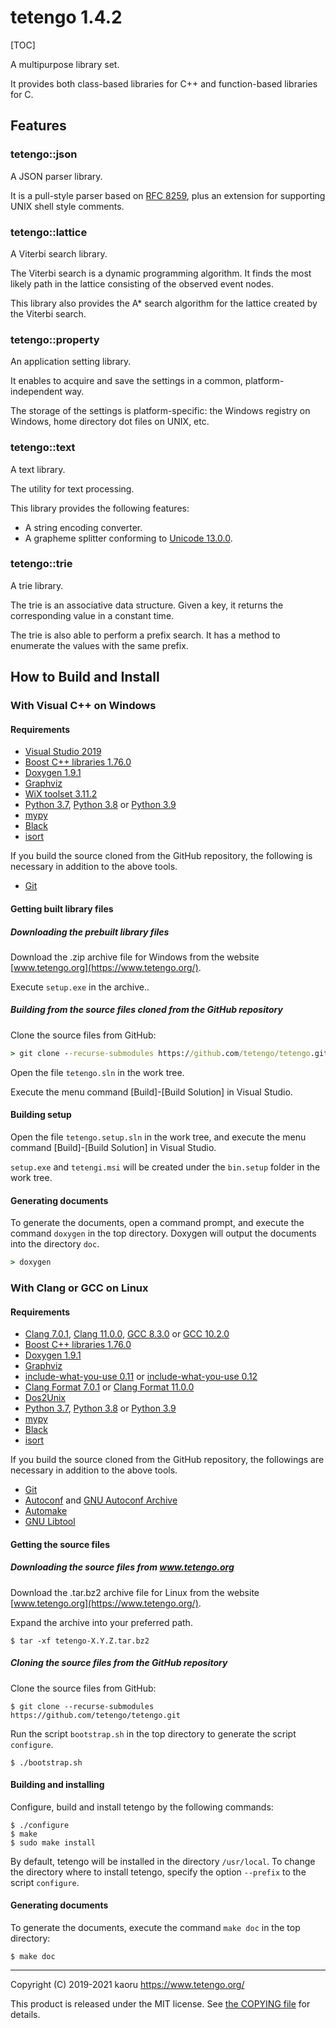 tetengo 1.4.2
=============

[TOC]

A multipurpose library set.

It provides both class-based libraries for C++ and function-based libraries for
C.

Features
--------

### tetengo::json

A JSON parser library.

It is a pull-style parser based on
[RFC 8259](https://tools.ietf.org/html/rfc8259), plus an extension for
supporting UNIX shell style comments.

### tetengo::lattice

A Viterbi search library.

The Viterbi search is a dynamic programming algorithm. It finds the most likely
path in the lattice consisting of the observed event nodes.

This library also provides the A* search algorithm for the lattice created by
the Viterbi search.

### tetengo::property

An application setting library.

It enables to acquire and save the settings in a common, platform-independent
way.

The storage of the settings is platform-specific: the Windows registry on
Windows, home directory dot files on UNIX, etc.

### tetengo::text

A text library.

The utility for text processing.

This library provides the following features:

- A string encoding converter.
- A grapheme splitter conforming to
  [Unicode 13.0.0](https://unicode.org/versions/Unicode13.0.0/).

### tetengo::trie

A trie library.

The trie is an associative data structure.
Given a key, it returns the corresponding value in a constant time.

The trie is also able to perform a prefix search.
It has a method to enumerate the values with the same prefix.

How to Build and Install
------------------------

### With Visual C++ on Windows

#### Requirements

- [Visual Studio 2019](https://visualstudio.microsoft.com/)
- [Boost C++ libraries 1.76.0](https://www.boost.org/)
- [Doxygen 1.9.1](https://www.doxygen.nl/)
- [Graphviz](https://www.graphviz.org/)
- [WiX toolset 3.11.2](https://wixtoolset.org/)
- [Python 3.7](https://www.python.org/),
  [Python 3.8](https://www.python.org/) or
  [Python 3.9](https://www.python.org/)
- [mypy](http://www.mypy-lang.org/)
- [Black](https://black.readthedocs.io/en/stable/)
- [isort](https://pycqa.github.io/isort/)

If you build the source cloned from the GitHub repository, the following is
necessary in addition to the above tools.

- [Git](https://git-scm.com/)

#### Getting built library files

##### Downloading the prebuilt library files

Download the .zip archive file for Windows from the website
[www.tetengo.org](https://www.tetengo.org/).

Execute `setup.exe` in the archive..

##### Building from the source files cloned from the GitHub repository

Clone the source files from GitHub:

```bat
> git clone --recurse-submodules https://github.com/tetengo/tetengo.git
```

Open the file `tetengo.sln` in the work tree.

Execute the menu command [Build]-[Build Solution] in Visual Studio.

#### Building setup

Open the file `tetengo.setup.sln` in the work tree, and execute the menu
command [Build]-[Build Solution] in Visual Studio.

`setup.exe` and `tetengi.msi` will be created under the `bin.setup` folder in
the work tree.

#### Generating documents

To generate the documents, open a command prompt, and execute the command
`doxygen` in the top directory.
Doxygen will output the documents into the directory `doc`.

```bat
> doxygen
```

### With Clang or GCC on Linux

#### Requirements

- [Clang 7.0.1](https://clang.llvm.org/),
  [Clang 11.0.0](https://clang.llvm.org/),
  [GCC 8.3.0](https://gcc.gnu.org/) or
  [GCC 10.2.0](https://gcc.gnu.org/)
- [Boost C++ libraries 1.76.0](https://www.boost.org/)
- [Doxygen 1.9.1](https://www.doxygen.nl/)
- [Graphviz](https://www.graphviz.org/)
- [include-what-you-use 0.11](https://include-what-you-use.org/) or
  [include-what-you-use 0.12](https://include-what-you-use.org/)
- [Clang Format 7.0.1](https://clang.llvm.org/docs/ClangFormat.html) or
  [Clang Format 11.0.0](https://clang.llvm.org/docs/ClangFormat.html)
- [Dos2Unix](https://waterlan.home.xs4all.nl/dos2unix.html)
- [Python 3.7](https://www.python.org/),
  [Python 3.8](https://www.python.org/) or
  [Python 3.9](https://www.python.org/)
- [mypy](http://www.mypy-lang.org/)
- [Black](https://black.readthedocs.io/en/stable/)
- [isort](https://pycqa.github.io/isort/)

If you build the source cloned from the GitHub repository, the followings are
necessary in addition to the above tools.

- [Git](https://git-scm.com/)
- [Autoconf](https://www.gnu.org/software/autoconf/) and
  [GNU Autoconf Archive](https://www.gnu.org/software/autoconf-archive/)
- [Automake](https://www.gnu.org/software/automake/)
- [GNU Libtool](https://www.gnu.org/software/libtool/)

#### Getting the source files

##### Downloading the source files from www.tetengo.org

Download the .tar.bz2 archive file for Linux from the website
[www.tetengo.org](https://www.tetengo.org/).

Expand the archive into your preferred path.

```shell-session
$ tar -xf tetengo-X.Y.Z.tar.bz2
```

##### Cloning the source files from the GitHub repository

Clone the source files from GitHub:

```shell-session
$ git clone --recurse-submodules https://github.com/tetengo/tetengo.git
```

Run the script `bootstrap.sh` in the top directory to generate the script
`configure`.

```shell-session
$ ./bootstrap.sh
```

#### Building and installing

Configure, build and install tetengo by the following commands:

```shell-session
$ ./configure
$ make
$ sudo make install
```

By default, tetengo will be installed in the directory `/usr/local`.
To change the directory where to install tetengo, specify the option `--prefix`
to the script `configure`.

#### Generating documents

To generate the documents, execute the command `make doc` in the top directory:

```shell-session
$ make doc
```

---

Copyright (C) 2019-2021 kaoru  https://www.tetengo.org/

This product is released under the MIT license.
See [the COPYING file](https://github.com/tetengo/tetengo/blob/master/COPYING)
for details.
